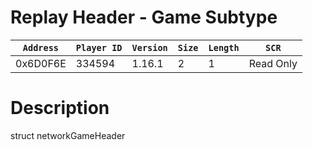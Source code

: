 # Replay Header - Game Subtype

| `Address` | `Player ID` | `Version` | `Size` | `Length` | `SCR` |
| ---------- | ----------- | --------- | ------ | -------- | ---- |
| 0x6D0F6E | 334594 | 1.16.1 | 2 | 1 | Read Only |

# Description

struct networkGameHeader